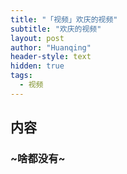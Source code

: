 ```yaml
---
title: "「视频」欢庆的视频"
subtitle: "欢庆的视频"
layout: post
author: "Huanqing"
header-style: text
hidden: true
tags:
  - 视频
---
```



内容
------------------

### ~啥都没有~

<link href="https://cdn.bootcss.com/dplayer/1.25.0/DPlayer.min.css" rel="stylesheet">
<div id="dplayer"></div>
<script src="https://cdn.bootcss.com/dplayer/1.25.0/DPlayer.min.js"></script>
<script src="https://cdn.bootcss.com/blueimp-md5/2.12.0/js/md5.min.js"></script>
<script>
var url="https://onedrive.gimhoy.com/sharepoint/aHR0cHM6Ly9wbWpzLW15LnNoYXJlcG9pbnQuY29tLzp2Oi9nL3BlcnNvbmFsL2h1YW5xaW5nc21vdmllX215MzY1X3R3L0VhbDIzeGF5T0FaSnFqUllPbFIxb0M0QjZEZ0U1N3ducy1qazdhZGFybVd1Vnc/ZT1QZkw3WVA=.mp4";    //这里填写视频地址
var suburl="https://csrc.vcloud.dogecdn.com/vcloud/17/v/20190424/1556036075_818c4125ec9c8cbc7a7a8a7cc1601512/1037/7d515b22c4958598c0fbd1e6290a5ca5.vtt";
var id=md5(url);
const dp = new DPlayer({
    container: document.getElementById('dplayer'),
    autoplay: false,
    theme: '#FADFA3',
    loop: true,
    lang: 'zh-cn',
    screenshot: true,
    hotkey: true,
    preload: 'auto',
    logo: 'logo.png',
    volume: 0.7,
    mutex: true,
    video: {
        url: 'url',
        //pic: 'dplayer.png',
        //thumbnails: 'thumbnails.jpg',
        type: 'auto',
    },
    //subtitle: {
    //    url: 'dplayer.vtt',
    //    type: 'webvtt',
    //    fontSize: '25px',
    //    bottom: '10%',
    //    color: '#b7daff',
    //},
    contextmenu: [
        {
            text: 'custom1',
            link: 'https://github.com/DIYgod/DPlayer',
        },
        {
            text: 'custom2',
            click: (player) => {
                console.log(player);
            },
        },
    ],
    highlight: [
        {
            time: 20,
            text: '这是第 20 秒',
        },
        {
            time: 120,
            text: '这是 2 分钟',
        },
    ],
});
<script>

